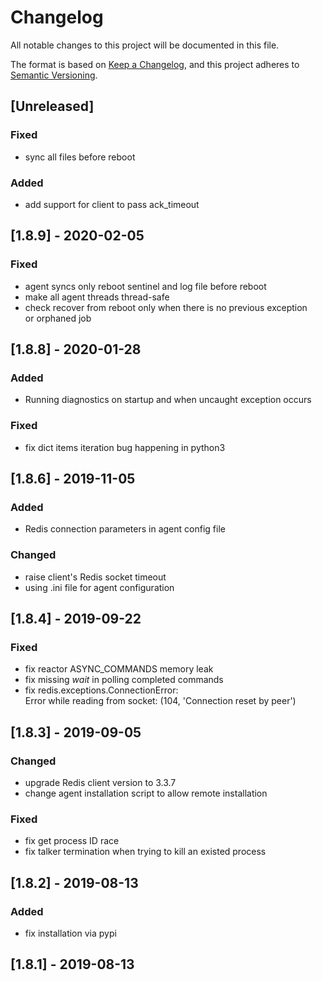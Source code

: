 # Changelog
All notable changes to this project will be documented in this file.

The format is based on [Keep a Changelog](https://keepachangelog.com/en/1.0.0/),
and this project adheres to [Semantic Versioning](https://semver.org/spec/v2.0.0.html).

## [Unreleased]
### Fixed
- sync all files before reboot

### Added
- add support for client to pass ack_timeout

## [1.8.9] - 2020-02-05
### Fixed
- agent syncs only reboot sentinel and log file before reboot
- make all agent threads thread-safe
- check recover from reboot only when there is no previous exception
  <br/>or orphaned job

## [1.8.8] - 2020-01-28
### Added
- Running diagnostics on startup and when uncaught exception occurs

### Fixed
- fix dict items iteration bug happening in python3

## [1.8.6] - 2019-11-05
### Added
- Redis connection parameters in agent config file

### Changed
- raise client's Redis socket timeout
- using .ini file for agent configuration

## [1.8.4] - 2019-09-22
### Fixed
- fix reactor ASYNC_COMMANDS memory leak
- fix missing *wait* in polling completed commands
- fix redis.exceptions.ConnectionError:<br/>
  Error while reading from socket: (104, 'Connection reset by peer')

## [1.8.3] - 2019-09-05
### Changed
- upgrade Redis client version to 3.3.7
- change agent installation script to allow remote installation

### Fixed
- fix get process ID race
- fix talker termination when trying to kill an existed process

## [1.8.2] - 2019-08-13
### Added
- fix installation via pypi

## [1.8.1] - 2019-08-13
